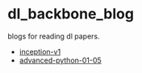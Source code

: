 # dl_backbone_blog
blogs for reading dl papers.

- [inception-v1](inception-v1-paper.md)
- [advanced-python-01-05](advanced-python-01-05.md)
